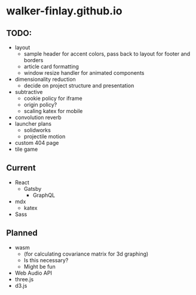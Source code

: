 # walker-finlay.github.io
## TODO: 
- layout
    - sample header for accent colors, pass back to layout for footer and borders
    - article card formatting
    - window resize handler for animated components
- dimensionality reduction
    - decide on project structure and presentation
- subtractive
    - cookie policy for iframe
    - origin policy?
    - scaling katex for mobile
- convolution reverb
- launcher plans
    - solidworks
    - projectile motion
- custom 404 page
- tile game


## Current
- React
    - Gatsby
        - GraphQL
- mdx
    - katex
- Sass

## Planned
- wasm 
    - (for calculating covariance matrix for 3d graphing)
    - Is this necessary?
    - Might be fun
- Web Audio API
- three.js
- d3.js